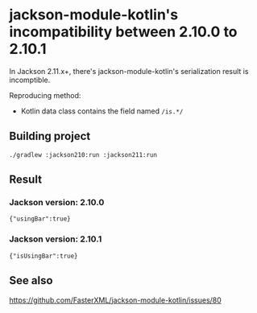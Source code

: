 # jackson-module-kotlin's incompatibility between 2.10.0 to 2.10.1

In Jackson 2.11.x+, there's jackson-module-kotlin's serialization result is incomptible.

Reproducing method:

 - Kotlin data class contains the field named `/is.*/`

## Building project

    ./gradlew :jackson210:run :jackson211:run

## Result

### Jackson version: 2.10.0

	{"usingBar":true}

### Jackson version: 2.10.1

	{"isUsingBar":true}

## See also

https://github.com/FasterXML/jackson-module-kotlin/issues/80
